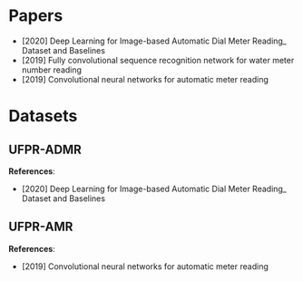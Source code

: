 # Papers
- [2020] Deep Learning for Image-based Automatic Dial Meter Reading_ Dataset and Baselines
- [2019] Fully convolutional sequence recognition network for water meter number reading
- [2019] Convolutional neural networks for automatic meter reading


# Datasets

## UFPR-ADMR
**References**:
- [2020] Deep Learning for Image-based Automatic Dial Meter Reading_ Dataset and Baselines

## UFPR-AMR
**References**:
- [2019] Convolutional neural networks for automatic meter reading

